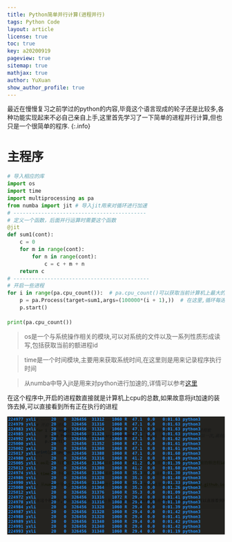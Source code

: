 ```yaml
---
title: Python简单并行计算(进程并行)
tags: Python Code
layout: article
license: true
toc: true
key: a20200919
pageview: true
sitemap: true
mathjax: true
author: YuXuan
show_author_profile: true
---
```

最近在慢慢复习之前学过的python的内容,毕竟这个语言现成的轮子还是比较多,各种功能实现起来不必自己亲自上手,这里首先学习了一下简单的进程并行计算,但也只是一个很简单的程序.
{:.info}
<!--more-->
# 主程序
```python
# 导入相应的库
import os   
import time
import multiprocessing as pa
from numba import jit # 导入jit用来对循环进行加速
# -------------------------------------------
# 定义一个函数，后面并行运算时需要这个函数
@jit
def sum1(cont):
    c = 0
    for m in range(cont):
        for n in range(cont):
            c = c + m + n
    return c
# --------------------------------------------
# 开启一些进程
for i in range(pa.cpu_count()):  # pa.cpu_count()可以获取当前计算机上最大的进程数
    p = pa.Process(target=sum1,args=(100000*(i + 1),))  # 在这里,循环每进行以一次,就创建一个新的进程
    p.start()

print(pa.cpu_count())
```
> os是一个与系统操作相关的模块,可以对系统的文件以及一系列性质形成读写,包括获取当前的额进程id

> time是一个时间模块,主要用来获取系统时间,在这里则是用来记录程序执行时间

> 从numba中导入jit是用来对python进行加速的,详情可以参考[这里](https://yxli8023.github.io/2020/09/14/Loop-speed.html)


在这个程序中,开启的进程数直接就是计算机上cpu的总数,如果故意将jit加速的装饰去掉,可以直接看到所有正在执行的进程

![png](/assets/images/research/pa1.png)